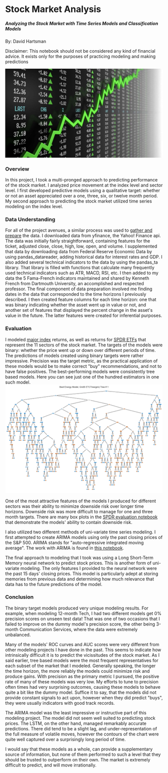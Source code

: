 # Stock Market Analysis
##### Analyzing the Stock Market with Time Series Models and Classification Models

By: David Hartsman

Disclaimer: This notebook should not be considered any kind of financial advice. It exists only for the purposes of practicing modeling and making predictions

![Prices Being Charted in Real Time](./Files/stock_header.jpg)
### Overview
In this project, I took a multi-pronged approach to predicting performance of the stock market. I analyzed price movement at the index level and sector level. I first developed predictive models using a qualitative target: whether or not an asset appreciated over a one, three, six, or twelve month period. My second approach to predicting the stock market utilized time series modeling on the index level. 


### Data Understanding
For all of the project avenues, a similar process was used to [gather and prepare](https://github.com/dvdhartsman/Stock_Market_Analysis/blob/main/Data_Prep/Data_Downloads_and_Processing.ipynb) the data. I downloaded data from yfinance, the Yahoo! Finance api. The data was initially fairly straightforward, containing features for the ticket, adjusted close, close, high, low, open, and volume. I supplemented that data by downloading data from Federal Reserve Economic Data by using pandas_datareader, adding historical data for interest rates and GDP. I also added several technical indicators to the data by using the pandas_ta library. That library is filled with functions that calculate many frequently used technical indicators such as ATR, MACD, RSI, etc. I then added to my data the 5 Fama-French indicators maintained and shared by Kenneth French from Dartmouth University, an accomplished and respected professor. The final component of data preparation involved me finding dates in the data that corresponded to the time horizons I previously described. I then created feature columns for each time horizon: one that was binary indicating whether the asset went up in value or not, and another set of features that displayed the percent change in the asset's value in the future. The latter features were created for inferential purposes. 

### Evaluation
I modeled [major index](https://github.com/dvdhartsman/Stock_Market_Analysis/blob/main/1_Index_Profitability_Classification.ipynb) returns, as well as returns for [SPDR ETFs](https://github.com/dvdhartsman/Stock_Market_Analysis/blob/main/2a_SPDR_ETF_modeling.ipynb) that represent the 11 sectors of the stock market. The targets of the models were binary: whether the price went up or down over different periods of time. The predictions of models created using binary targets were rather impressive. Precision was the target metric, as the practical application of these models would be to make correct "buy" recommendations, and not to have false positives. The best-performing models were consistently tree based models. Here you can see just one of the hundred estimators in one such model.  
![This ExtraTreesClassifier Estimator is quite complicated...](./Files/extra_tree.jpg)


One of the most attractive features of the models I produced for different sectors was their ability to minimize downside risk over longer time horizons. Downside risk was more difficult to manage for one and three month targets. There are many box plots in the [SPDR evaluation notebook](https://github.com/dvdhartsman/Stock_Market_Analysis/blob/main/2b_SPDR_Eval.ipynb) that demonstrate the models' ability to contain downside risk. 

I also utilized two different methods of uni-variate time series modeling. I first attempted to create ARIMA models using only the past closing prices of the S&P 500. ARIMA stands for "auto-regressive integrated moving average". The work with ARIMA is found in [this notebook](https://github.com/dvdhartsman/Stock_Market_Analysis/blob/main/3_S%26P_Time_Series.ipynb).

The final approach to modeling that I took was using a Long Short-Term Memory neural network to predict stock prices. This is another form of uni-variate modeling. The only features I provided to the neural network were the past 15 days' closing prices. This model is particularly adept at storing memories from previous data and determining how much relevance that data has to the future predictions of the model.  


### Conclusion

The binary target models produced very unique modeling results. For example, when modeling 12-month Tech, I had two different models get 0% precision scores on unseen test data! That was one of two occasions that I failed to improve on the dummy model's precision score, the other being 3-month Communication Services, where the data were extremely unbalanced.

Many of the models' ROC curves and AUC scores were very different from other modeling projects I have done in the past. This seems to indicate how intrinsically difficult it is to predict the vicissitudes of the stock market. As I said earlier, tree based models were the most frequent representatives for each subset of the market that I modeled. Generally speaking, the longer the time horizon, the more reliably the models could minimize risk and produce gains. With precision as the primary metric I pursued, the positive rate of many of these models was very low. My efforts to tune to precision often times had very surprising outcomes, causing these models to behave quite a bit like the dummy model. Suffice it to say, that the models did not provide constant signals to act upon, however when they did predict "buys", they were usually indicators with good track records. 

The ARIMA model was the least impressive or instructive part of this modeling project. The model did not seem well suited to predicting stock prices. The LSTM, on the other hand, managed remarkably accurate predictions. There did tend to be a slight lag, and under-representation of the full measure of volatile moves, however the contours of the chart were quite well captured over a surprisingly long period of time. 

I would say that these models as a whole, can provide a supplementary source of information, but none of them performed to such a level that they should be trusted to outperform on their own. The market is extremely difficult to predict, and will move irrationally. 

